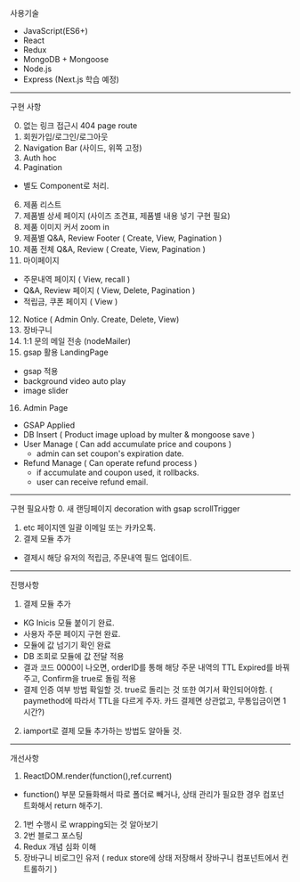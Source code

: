 사용기술

* JavaScript(ES6+)
* React
* Redux
* MongoDB + Mongoose
* Node.js
* Express (Next.js 학습 예정)
---
구현 사항

0. 없는 링크 접근시 404 page route
1. 회원가입/로그인/로그아웃
2. Navigation Bar (사이드, 위쪽 고정)
3. Auth hoc
4. Pagination
 * 별도 Component로 처리.
6. 제품 리스트 
7. 제품별 상세 페이지 (사이즈 조견표, 제품별 내용 넣기 구현 필요)
8. 제품 이미지 커서 zoom in
9. 제품별 Q&A, Review Footer ( Create, View, Pagination )
10. 제품 전체 Q&A, Review ( Create, View, Pagination )
11. 마이페이지
 * 주문내역 페이지 ( View, recall )
 * Q&A, Review 페이지 ( View, Delete, Pagination )
 * 적립금, 쿠폰 페이지 ( View )
12. Notice ( Admin Only. Create, Delete, View)
13. 장바구니
14. 1:1 문의 메일 전송 (nodeMailer)
15. gsap 활용 LandingPage
 * gsap 적용
 * background video auto play
 * image slider
16. Admin Page
 * GSAP Applied
 * DB Insert ( Product image upload by multer & mongoose save )
 * User Manage ( Can add accumulate price and coupons )
   * admin can set coupon's expiration date.
 * Refund Manage ( Can operate refund process )
   * if accumulate and coupon used, it rollbacks.
   * user can receive refund email.
---
구현 필요사항
0. 새 랜딩페이지 decoration with gsap scrollTrigger
1. etc 페이지엔 일괄 이메일 또는 카카오톡.
2. 결제 모듈 추가
 * 결제시 해당 유저의 적립금, 주문내역 필드 업데이트.
---
진행사항
1. 결제 모듈 추가
  * KG Inicis 모듈 붙이기 완료.
  * 사용자 주문 페이지 구현 완료.
  * 모듈에 값 넘기기 확인 완료
  * DB 조회로 모듈에 값 전달 적용
  * 결과 코드 0000이 나오면, orderID를 통해 해당 주문 내역의 TTL Expired를 바꿔주고, Confirm을 true로 돌림 적용
  * 결제 인증 여부 방법 확일할 것. true로 돌리는 것 또한 여기서 확인되어야함. ( paymethod에 따라서 TTL을 다르게 주자. 카드 결제면 상관없고, 무통입금이면 1시간?)

2. iamport로 결제 모듈 추가하는 방법도 알아둘 것.
---
개선사항
1. ReactDOM.render(function(),ref.current)
 * function() 부분 모듈화해서 따로 폴더로 빼거나, 상태 관리가 필요한 경우 컴포넌트화해서 return 해주기.
2. 1번 수행시 <Provider>로 wrapping되는 것 알아보기
3. 2번 블로그 포스팅
4. Redux 개념 심화 이해
5. 장바구니 비로그인 유저 ( redux store에 상태 저장해서 장바구니 컴포넌트에서 컨트롤하기 )
